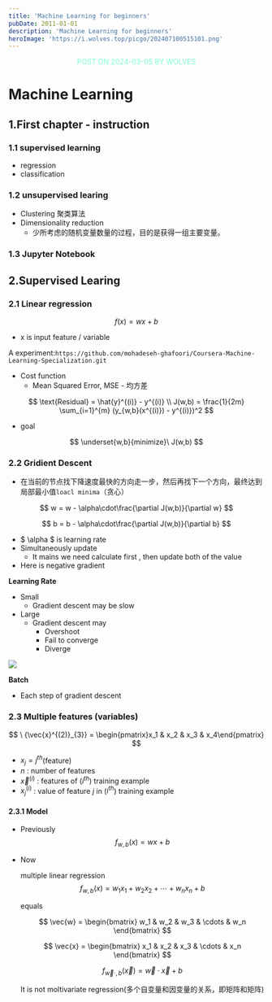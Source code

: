 ```yaml
---
title: 'Machine Learning for beginners'
pubDate: 2011-01-01
description: 'Machine Learning for beginners'
heroImage: 'https://i.wolves.top/picgo/202407100515101.png'
---
```


<p style="color: aquamarine;text-align: center">POST ON 2024-03-05 BY WOLVES</p>

<link rel="stylesheet" href="/katex/katex.min.css">
<script defer src="/katex/katex.min.js"></script>
<script defer src="/katex/auto-render.min.js" onload="renderMathInElement(document.body);"></script>
<script>
    document.addEventListener("DOMContentLoaded", function() {
        renderMathInElement(document.body, {
            delimiters: [
                {left: "$$", right: "$$", display: true},
                {left: "$", right: "$", display: false}
            ]
        });
    });
</script>


# Machine Learning

## 1.First chapter - instruction

### 1.1 supervised learning

- regression
- classification

### 1.2 unsupervised learing

- Clustering 聚类算法
- Dimensionality reduction
    - 少所考虑的随机变量数量的过程，目的是获得一组主要变量。

### 1.3 Jupyter Notebook

## 2.Supervised Learing

### 2.1 Linear regression

$$
f(x) = wx+b
$$

- x is input feature / variable

A experiment:`https://github.com/mohadeseh-ghafoori/Coursera-Machine-Learning-Specialization.git`

- Cost function
    - Mean Squared Error, MSE - 均方差

$$
\text{Residual} = \hat{y}^{(i)} - y^{(i)}
\\
J(w,b) = \frac{1}{2m} \sum_{i=1}^{m} (y_{w,b}(x^{(i)}) - y^{(i)})^2
$$

- goal

$$
\underset{w,b}{minimize}\ J(w,b)
$$

### 2.2 Gridient Descent

- 在当前的节点找下降速度最快的方向走一步，然后再找下一个方向，最终达到局部最小值`loacl minima`（贪心）

$$
w = w - \alpha\cdot\frac{\partial J(w,b)}{\partial w}
$$

$$
b = b - \alpha\cdot\frac{\partial J(w,b)}{\partial b}
$$

- $ \alpha $ is learning rate
- Simultaneously update
  - It mains we need calculate first , then update both of the value
- Here is negative gradient

**Learning Rate**

- Small
  - Gradient descent may be slow
- Large
  - Gradient descent may
    - Overshoot
    - Fail to converge
    - Diverge

![](https://i.wolves.top/picgo/202408041059271.png)

**Batch**

- Each step of gradient descent

### 2.3 Multiple features (variables)

$$
\ {\vec{x}^{(2)}_{3}} = \begin{pmatrix}x_1 & x_2 & x_3 & x_4\end{pmatrix}
$$

- $x_j = j^{th}$(feature)
- $n$ : number of features
- $\vec{x}^{(i)}$ : features of ($i^{th}$) training example
- $x_j^{(i)}$ : value of feature $j$ in ($i^{th}$) training example 

#### 2.3.1 Model

- Previously
  $$
  f_{w,b}(x) = wx + b
  $$

- Now

  multiple linear regression
  $$
  f_{w,b}(x) = w_1x_1 + w_2x_2 + \cdots + w_nx_n + b
  $$

  equals

  $$
  \vec{w} = \begin{bmatrix} w_1 & w_2 & w_3 & \cdots & w_n \end{bmatrix}
  $$

  $$
  \vec{x} = \begin{bmatrix} x_1 & x_2 & x_3 & \cdots & x_n \end{bmatrix}
  $$

  $$
  f_{\vec{w} \cdot,b}(\vec{x}) = \vec{w} \cdot \vec{x} + b
  $$

  It is not moltivariate regression(多个自变量和因变量的关系，即矩阵和矩阵)
